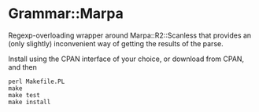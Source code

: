 Grammar::Marpa
==============

Regexp-overloading wrapper around Marpa::R2::Scanless that provides an (only
slightly) inconvenient way of getting the results of the parse.

Install using the CPAN interface of your choice, or download from CPAN, and then

    perl Makefile.PL
    make
    make test
    make install
